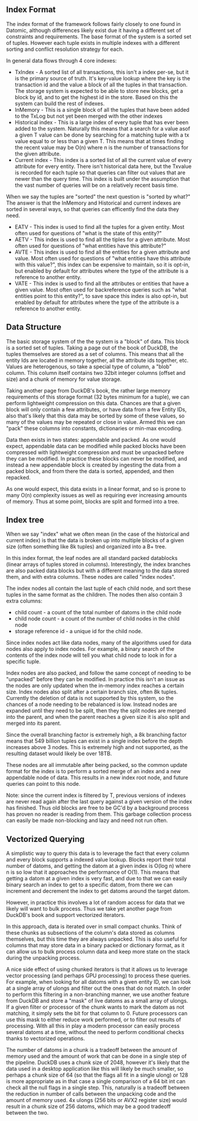 ﻿---
hide:
  - toc
---

## Index Format

The index format of the framework follows fairly closely to one found in Datomic, although differences likely exist due it having
a different set of constraints and requirements. The base format of the system is a sorted set of tuples. However each tuple
exists in multiple indexes with a different sorting and conflict resolution strategy for each.

In general data flows through 4 core indexes:

* TxIndex - A sorted list of all transactions, this isn't a index per-se, but it is the primary source of truth. It's key-value lookup where
the key is the transaction id and the value a block of all the tuples in that transaction. The storage system is expected to be able to
store new blocks, get a block by id, and to get the highest id in the store. Based on this the system can build the rest of indexes.
* InMemory - This is a single block of all the tuples that have been added to the TxLog but not yet been merged with the other indexes
* Historical index - This is a large index of every tuple that has ever been added to the system. Naturally this means that a search for a value
asof a given T value can be done by searching for a matching tuple with a tx value equal to or less than a given T. This means that
at times finding the recent value may be O(n) where n is the number of transactions for the given attribute.
* Current index - This index is a sorted list of all the current value of every attribute for every entity. There isn't historical data here,
but the Txvalue is recorded for each tuple so that queries can filter out values that are newer than the query time. This index is built
under the assumption that the vast number of queries will be on a relatively recent basis time.

When we say the tuples are "sorted" the next question is "sorted by what?" The answer is that the InMemory and Historical and current
indexes are sorted in several ways, so that queries can efficently find the data they need.

* EATV - This index is used to find all the tuples for a given entity. Most often used for questions of "what is the state of this entity?"
* AETV - This index is used to find all the tiples for a given attribute. Most often used for questions of "what entities have this attribute?"
* AVTE - This index is used to find all the entities for a given attribute and value. Most often used for questions of "what entities have this attribute with this value?", this index
can be expensive to maintain, so it is opt-in, but enabled by default for attributes where the type of the attribute is a reference to another entity.
* VATE - This index is used to find all the attributes or entities that have a given value. Most often used for backreference queries such as "what entities point to this entity?", to save space
this index is also opt-in, but enabled by default for attributes where the type of the attribute is a reference to another entity.

## Data Structure

The basic storage system of the the system is a "block" of data. This block is a sorted set
of tuples. Taking a page out of the book of DuckDB, the tuples themselves are stored as a set
of columns. This means that all the entity Ids are located in memory together, all the attribute
ids together, etc. Values are heterogenous, so take a special type of column, a "blob" column. This
column itself contains two 32bit integer columns (offset and size) and a chunk of memory for value storage.

Taking another page from DuckDB's book, the rather large memory requirements of this storage format (32 bytes minimum
for a tuple), we can perform lightweight compression on this data. Chances are that a given block will only contain
a few attributes, or have data from a few Entity IDs, also that's likely that this data may be sorted by some of these
values, so many of the values may be repeated or close in value. Armed this we can "pack" these columns into
constants, dictionaries or min-max encoding.

Data then exists in two states: appendable and packed. As one would expect, appendable data can be modified
while packed blocks have been compressed with lightweight compression and must be unpacked before they can be
modified. In practice these blocks can never be modified, and instead a new appendable block is created by ingesting
the data from a packed block, and from there the data is sorted, appended, and then repacked.

As one would expect, this data exists in a linear format, and so is prone to many O(n) complexity issues as well
as requiring ever increasing amounts of memory. Thus at some point, blocks are split and formed into a tree.


## Index tree
When we say "index" what we often mean (in the case of the historical and current index) is that the data is broken
up into multiple blocks of a given size (often something like 8k tuples) and organized into a B+ tree.

In this index format, the leaf nodes are all standard packed datablocks (linear arrays of tuples stored in columns).
Interestingly, the index branches are also packed data blocks but with a different meaning to the data stored them,
and with extra columns. These nodes are called "index nodes".

The index nodes all contain the last tuple of each child node, and sort these tuples in the same format as the children. The
nodes then also contain 3 extra columns:

* child count - a count of the total number of datoms in the child node
* child node count - a count of the number of child nodes in the child node
* storage reference id - a unique id for the child node.

Since index nodes act like data nodes, many of the algorithms used for data nodes also apply to index nodes. For example,
a binary search of the contents of the index node will tell you what child node to look in for a specific tuple.

Index nodes are also packed, and follow the same concept of needing to be "unpacked" before they can be modified. In practice
this isn't an issue as the nodes are only updated when the in-memory index reaches a certain size. Index nodes also split
after a certain branch size, often 8k tuples. Currently the deletion of data is not supported by this system, so the chances
of a node needing to be rebalanced is low. Instead nodes are expanded until they need to be split, then they the split nodes are
merged into the parent, and when the parent reaches a given size it is also split and merged into its parent.

Since the overall branching factor is extremely high, a 8k branching factor means that 549 billion tuples
can exist in a single index before the depth increases above 3 nodes. This is extremely high and not supported, as the resulting
dataset would likely be over 18TB.

These nodes are all immutable after being packed, so the common update format for the index is to perform a sorted merge of an
index and a new appendable node of data. This results in a new index root node, and future queries can point to this node.

Note: since the current index is filtered by T, previous versions of indexes are never read again after the last query against
a given version of the index has finished. Thus old blocks are free to be GC'd by a background process has proven no reader
is reading from them. This garbage collection process can easily be made non-blocking and lazy and need not run often.

## Vectorized Querying
A simplistic way to query this data is to leverage the fact that every column and every block supports a indexed value lookup.
Blocks report their total number of datoms, and getting the datom at a given index is O(log n) where n is so low that it approaches
the performance of O(1). This means that getting a datom at a given index is very fast, and due to that we can easily binary search
an index to get to a specific datom, from there we can increment and decrement the index to get datoms around the target datom.

However, in practice this involves a lot of random access for data that we likely will want to bulk process. Thus we take yet another
page from DuckDB's book and support vectorized iterators.

In this approach, data is iterated over in small compact chunks. Think of these chunks as subsections of the column's data stored
as columns themselves, but this time they are always unpacked. This is also useful for columns that may store data in a binary packed
or dictionary format, as it can allow us to bulk process column data and keep more state on the stack during the unpacking process.

A nice side effect of using chunked iterators is that it allows us to leverage vector processing (and perhaps GPU processing) to
process these queries. For example, when looking for all datoms with a given entity ID, we can look at a single array of ulongs and
filter out the ones that do not match. In order to perform this filtering in a non-branching manner, we use another feature
from DuckDB and store a "mask" of live datoms as a small array of ulongs. If a given filter or processor of the chunk wants to mark
the datom as not matching, it simply sets the bit for that column to 0. Future processors can use this mask to either reduce work
performed, or to filter out results of processing. With all this in play a modern processor can easily process several datoms
at a time, without the need to perform conditional checks thanks to vectorized operations.

The number of datoms in a chunk is a tradeoff between the amount of memory used and the amount of work that can be done in a single
step of the pipeline. DuckDB uses a chunk size of 2048, however it's likely that the data used in a desktop application like this will
likely be much smaller, so perhaps a chunk size of 64 (so that the flags all fit in a single ulong) or 128 is more appropriate as in that
case a single comparison of a 64 bit int can check all the null flags in a single step. This, naturally is a tradeoff between
the reduction in number of calls between the unpacking code and the amount of memory used. 4x ulongs (256 bits or AVX2 register size)
would result in a chunk size of 256 datoms, which may be a good tradeoff between the two.















































